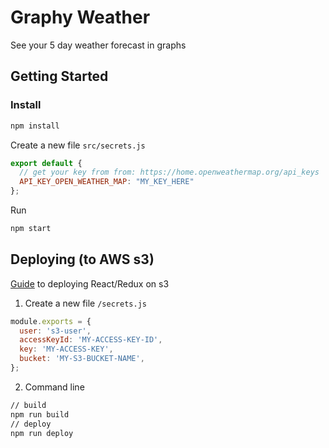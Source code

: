 # Graphy Weather

See your 5 day weather forecast in graphs


## Getting Started
### Install
```bash
npm install
```

Create a new file ```src/secrets.js```
```javascript
export default {
  // get your key from from: https://home.openweathermap.org/api_keys
  API_KEY_OPEN_WEATHER_MAP: "MY_KEY_HERE"
};

```

Run
```bash
npm start
```


## Deploying (to AWS s3)
[Guide](https://hackernoon.com/how-to-deploy-a-live-reactjs-redux-website-in-under-10-minutes-cadf73cfc75a) to deploying React/Redux on s3

1. Create a new file ```/secrets.js```
```javascript
module.exports = {
  user: 's3-user',
  accessKeyId: 'MY-ACCESS-KEY-ID',
  key: 'MY-ACCESS-KEY',
  bucket: 'MY-S3-BUCKET-NAME',
};
```

2. Command line
```bash
// build
npm run build
// deploy
npm run deploy
```
